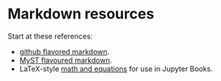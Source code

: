 # Markdown resources

Start at these references: 

* [github flavored markdown](https://help.github.com/en/github/writing-on-github/basic-writing-and-formatting-syntax).
* [MyST flavoured markdown](https://jupyterbook.org/content/myst.html).
* LaTeX-style [math and equations](https://beta.jupyterbook.org/content/math.html) for use in Jupyter Books.
